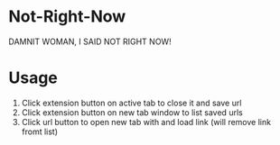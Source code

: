 Not-Right-Now
=============

DAMNIT WOMAN, I SAID NOT RIGHT NOW!

Usage
=====

1) Click extension button on active tab to close it and save url
2) Click extension button on new tab window to list saved urls
3) Click url button to open new tab with and load link (will remove link fromt list)
